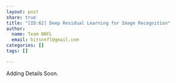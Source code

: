 ```yaml
---
layout: post
share: true
title: "[ID:62] Deep Residual Learning for Image Recognition"
author:
  name: Team NNFL
  email: bitsnnfl@gmail.com
categories: []
tags: []

---
```

Adding Details Soon.